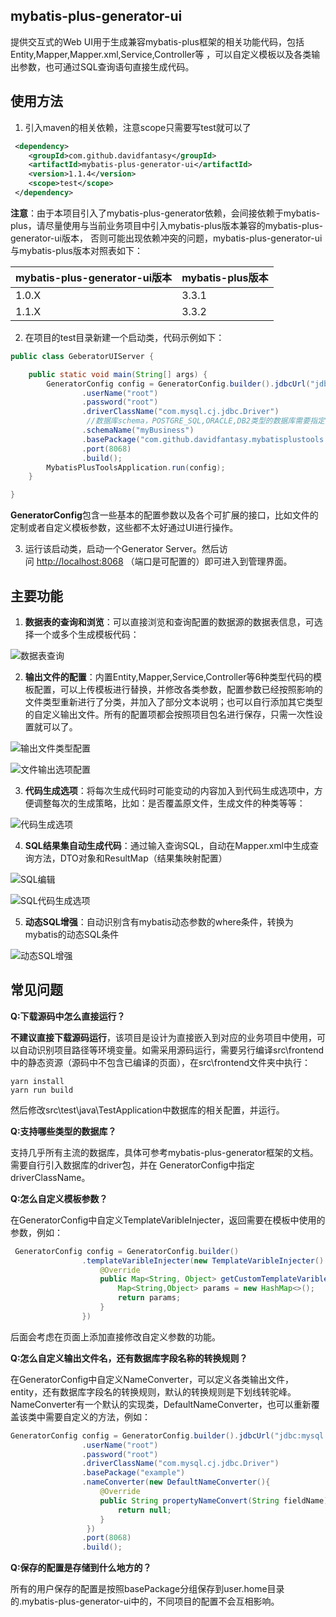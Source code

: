 ## mybatis-plus-generator-ui
 提供交互式的Web UI用于生成兼容mybatis-plus框架的相关功能代码，包括Entity,Mapper,Mapper.xml,Service,Controller等
 ，可以自定义模板以及各类输出参数，也可通过SQL查询语句直接生成代码。
 
## 使用方法

1.  引入maven的相关依赖，注意scope只需要写test就可以了

```xml
 <dependency>
    <groupId>com.github.davidfantasy</groupId>
    <artifactId>mybatis-plus-generator-ui</artifactId>
    <version>1.1.4</version>
    <scope>test</scope>
 </dependency>
```
**注意**：由于本项目引入了mybatis-plus-generator依赖，会间接依赖于mybatis-plus，请尽量使用与当前业务项目中引入mybatis-plus版本兼容的mybatis-plus-generator-ui版本，
否则可能出现依赖冲突的问题，mybatis-plus-generator-ui与mybatis-plus版本对照表如下：

| mybatis-plus-generator-ui版本 | mybatis-plus版本 |
| :---------------------------- | :--------------- |
| 1.0.X                         | 3.3.1            |
| 1.1.X                         | 3.3.2            |

2.  在项目的test目录新建一个启动类，代码示例如下：

```java
public class GeberatorUIServer {

    public static void main(String[] args) {
        GeneratorConfig config = GeneratorConfig.builder().jdbcUrl("jdbc:mysql://192.168.1.211:3306/example")
                .userName("root")
                .password("root")
                .driverClassName("com.mysql.cj.jdbc.Driver")
                 //数据库schema，POSTGRE_SQL,ORACLE,DB2类型的数据库需要指定
                .schemaName("myBusiness")
                .basePackage("com.github.davidfantasy.mybatisplustools.example")
                .port(8068)
                .build();
        MybatisPlusToolsApplication.run(config);
    }

}
```

**GeneratorConfig**包含一些基本的配置参数以及各个可扩展的接口，比如文件的定制或者自定义模板参数，这些都不太好通过UI进行操作。

3.  运行该启动类，启动一个Generator Server。然后访问 [http://localhost:8068](http://localhost:8068/) （端口是可配置的）即可进入到管理界面。
## 主要功能
1. **数据表的查询和浏览**：可以直接浏览和查询配置的数据源的数据表信息，可选择一个或多个生成模板代码：

![数据表查询](https://gitee.com/davidfantasy/mybatis-plus-generator-ui/raw/master/imgs/table-list.png)

2. **输出文件的配置**：内置Entity,Mapper,Service,Controller等6种类型代码的模板配置，可以上传模板进行替换，并修改各类参数，配置参数已经按照影响的文件类型重新进行了分类，并加入了部分文本说明；也可以自行添加其它类型的自定义输出文件。所有的配置项都会按照项目包名进行保存，只需一次性设置就可以了。

![输出文件类型配置](https://gitee.com/davidfantasy/mybatis-plus-generator-ui/raw/master/imgs/output-config.png)

![文件输出选项配置](https://gitee.com/davidfantasy/mybatis-plus-generator-ui/raw/master/imgs/strategy.png)

3. **代码生成选项**：将每次生成代码时可能变动的内容加入到代码生成选项中，方便调整每次的生成策略，比如：是否覆盖原文件，生成文件的种类等等：

![代码生成选项](https://gitee.com/davidfantasy/mybatis-plus-generator-ui/raw/master/imgs/generator-options.png)

4. **SQL结果集自动生成代码**：通过输入查询SQL，自动在Mapper.xml中生成查询方法，DTO对象和ResultMap（结果集映射配置）

![SQL编辑](https://gitee.com/davidfantasy/mybatis-plus-generator-ui/raw/master/imgs/SQL-edit.png)

![SQL代码生成选项](https://gitee.com/davidfantasy/mybatis-plus-generator-ui/raw/master/imgs/SQL-generator-options.png)

5. **动态SQL增强**：自动识别含有mybatis动态参数的where条件，转换为mybatis的动态SQL条件

![动态SQL增强](https://gitee.com/davidfantasy/mybatis-plus-generator-ui/raw/master/imgs/dynamicsql.png)


## 常见问题

**Q:下载源码中怎么直接运行？**

**不建议直接下载源码运行**，该项目是设计为直接嵌入到对应的业务项目中使用，可以自动识别项目路径等环境变量。如需采用源码运行，需要另行编译src\frontend中的静态资源（源码中不包含已编译的页面），在src\frontend文件夹中执行：
~~~shell
yarn install
yarn run build
~~~
然后修改src\test\java\TestApplication中数据库的相关配置，并运行。

**Q:支持哪些类型的数据库？**

支持几乎所有主流的数据库，具体可参考mybatis-plus-generator框架的文档。需要自行引入数据库的driver包，并在
GeneratorConfig中指定driverClassName。

**Q:怎么自定义模板参数？**

在GeneratorConfig中自定义TemplateVaribleInjecter，返回需要在模板中使用的参数，例如：
```java
 GeneratorConfig config = GeneratorConfig.builder()
                .templateVaribleInjecter(new TemplateVaribleInjecter() {
                    @Override
                    public Map<String, Object> getCustomTemplateVaribles(TableInfo tableInfo) {
                        Map<String,Object> params = new HashMap<>();
                        return params;
                    }
                })
```
后面会考虑在页面上添加直接修改自定义参数的功能。

**Q:怎么自定义输出文件名，还有数据库字段名称的转换规则？**

在GeneratorConfig中自定义NameConverter，可以定义各类输出文件，entity，还有数据库字段名的转换规则，默认的转换规则是下划线转驼峰。
NameConverter有一个默认的实现类，DefaultNameConverter，也可以重新覆盖该类中需要自定义的方法，例如：
```java
GeneratorConfig config = GeneratorConfig.builder().jdbcUrl("jdbc:mysql://192.168.1.211:3306/cimc-user-center")
                .userName("root")
                .password("root")
                .driverClassName("com.mysql.cj.jdbc.Driver")
                .basePackage("example")
                .nameConverter(new DefaultNameConverter(){
                    @Override
                    public String propertyNameConvert(String fieldName) {
                        return null;
                    }
                 })
                .port(8068)
                .build();
```
**Q:保存的配置是存储到什么地方的？**

所有的用户保存的配置是按照basePackage分组保存到user.home目录的.mybatis-plus-generator-ui中的，不同项目的配置不会互相影响。

